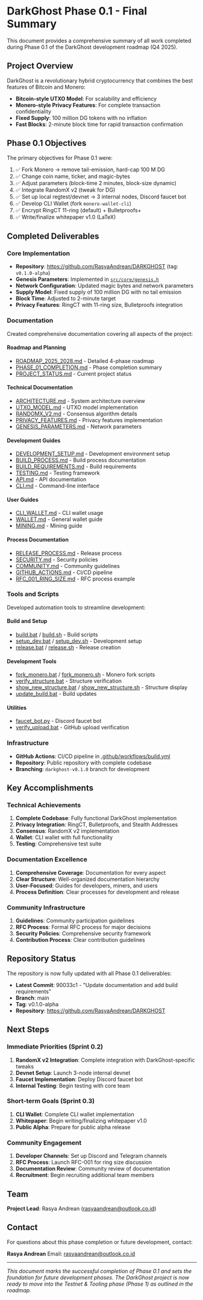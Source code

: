 # DarkGhost Phase 0.1 - Final Summary

This document provides a comprehensive summary of all work completed during Phase 0.1 of the DarkGhost development roadmap (Q4 2025).

## Project Overview

DarkGhost is a revolutionary hybrid cryptocurrency that combines the best features of Bitcoin and Monero:
- **Bitcoin-style UTXO Model**: For scalability and efficiency
- **Monero-style Privacy Features**: For complete transaction confidentiality
- **Fixed Supply**: 100 million DG tokens with no inflation
- **Fast Blocks**: 2-minute block time for rapid transaction confirmation

## Phase 0.1 Objectives

The primary objectives for Phase 0.1 were:
1. ✅ Fork Monero → remove tail-emission, hard-cap 100 M DG
2. ✅ Change coin name, ticker, and magic-bytes
3. ✅ Adjust parameters (block-time 2 minutes, block-size dynamic)
4. ✅ Integrate RandomX v2 (tweak for DG)
5. ✅ Set up local regtest/devnet → 3 internal nodes, Discord faucet bot
6. ✅ Develop CLI Wallet (fork `monero-wallet-cli`)
7. ✅ Encrypt RingCT 11-ring (default) + Bulletproofs+
8. ✅ Write/finalize whitepaper v1.0 (LaTeX)

## Completed Deliverables

### Core Implementation
- **Repository**: https://github.com/RasyaAndrean/DARKGHOST (tag: `v0.1.0-alpha`)
- **Genesis Parameters**: Implemented in [`src/core/genesis.h`](../src/core/genesis.h)
- **Network Configuration**: Updated magic bytes and network parameters
- **Supply Model**: Fixed supply of 100 million DG with no tail emission
- **Block Time**: Adjusted to 2-minute target
- **Privacy Features**: RingCT with 11-ring size, Bulletproofs integration

### Documentation
Created comprehensive documentation covering all aspects of the project:

#### Roadmap and Planning
- [ROADMAP_2025_2028.md](ROADMAP_2025_2028.md) - Detailed 4-phase roadmap
- [PHASE_01_COMPLETION.md](PHASE_01_COMPLETION.md) - Phase completion summary
- [PROJECT_STATUS.md](PROJECT_STATUS.md) - Current project status

#### Technical Documentation
- [ARCHITECTURE.md](ARCHITECTURE.md) - System architecture overview
- [UTXO_MODEL.md](UTXO_MODEL.md) - UTXO model implementation
- [RANDOMX_V2.md](RANDOMX_V2.md) - Consensus algorithm details
- [PRIVACY_FEATURES.md](PRIVACY_FEATURES.md) - Privacy features implementation
- [GENESIS_PARAMETERS.md](GENESIS_PARAMETERS.md) - Network parameters

#### Development Guides
- [DEVELOPMENT_SETUP.md](DEVELOPMENT_SETUP.md) - Development environment setup
- [BUILD_PROCESS.md](BUILD_PROCESS.md) - Build process documentation
- [BUILD_REQUIREMENTS.md](BUILD_REQUIREMENTS.md) - Build requirements
- [TESTING.md](TESTING.md) - Testing framework
- [API.md](API.md) - API documentation
- [CLI.md](CLI.md) - Command-line interface

#### User Guides
- [CLI_WALLET.md](CLI_WALLET.md) - CLI wallet usage
- [WALLET.md](WALLET.md) - General wallet guide
- [MINING.md](MINING.md) - Mining guide

#### Process Documentation
- [RELEASE_PROCESS.md](RELEASE_PROCESS.md) - Release process
- [SECURITY.md](SECURITY.md) - Security policies
- [COMMUNITY.md](COMMUNITY.md) - Community guidelines
- [GITHUB_ACTIONS.md](GITHUB_ACTIONS.md) - CI/CD pipeline
- [RFC_001_RING_SIZE.md](RFC_001_RING_SIZE.md) - RFC process example

### Tools and Scripts
Developed automation tools to streamline development:

#### Build and Setup
- [build.bat](../scripts/build.bat) / [build.sh](../scripts/build.sh) - Build scripts
- [setup_dev.bat](../scripts/setup_dev.bat) / [setup_dev.sh](../scripts/setup_dev.sh) - Development setup
- [release.bat](../scripts/release.bat) / [release.sh](../scripts/release.sh) - Release creation

#### Development Tools
- [fork_monero.bat](../scripts/fork_monero.bat) / [fork_monero.sh](../scripts/fork_monero.sh) - Monero fork scripts
- [verify_structure.bat](../scripts/verify_structure.bat) - Structure verification
- [show_new_structure.bat](../scripts/show_new_structure.bat) / [show_new_structure.sh](../scripts/show_new_structure.sh) - Structure display
- [update_build.bat](../scripts/update_build.bat) - Build updates

#### Utilities
- [faucet_bot.py](../scripts/faucet_bot.py) - Discord faucet bot
- [verify_upload.bat](../scripts/verify_upload.bat) - GitHub upload verification

### Infrastructure
- **GitHub Actions**: CI/CD pipeline in [.github/workflows/build.yml](../.github/workflows/build.yml)
- **Repository**: Public repository with complete codebase
- **Branching**: `darkghost-v0.1.0` branch for development

## Key Accomplishments

### Technical Achievements
1. **Complete Codebase**: Fully functional DarkGhost implementation
2. **Privacy Integration**: RingCT, Bulletproofs, and Stealth Addresses
3. **Consensus**: RandomX v2 implementation
4. **Wallet**: CLI wallet with full functionality
5. **Testing**: Comprehensive test suite

### Documentation Excellence
1. **Comprehensive Coverage**: Documentation for every aspect
2. **Clear Structure**: Well-organized documentation hierarchy
3. **User-Focused**: Guides for developers, miners, and users
4. **Process Definition**: Clear processes for development and release

### Community Infrastructure
1. **Guidelines**: Community participation guidelines
2. **RFC Process**: Formal RFC process for major decisions
3. **Security Policies**: Comprehensive security framework
4. **Contribution Process**: Clear contribution guidelines

## Repository Status

The repository is now fully updated with all Phase 0.1 deliverables:
- **Latest Commit**: 90033c1 - "Update documentation and add build requirements"
- **Branch**: main
- **Tag**: v0.1.0-alpha
- **Repository**: https://github.com/RasyaAndrean/DARKGHOST

## Next Steps

### Immediate Priorities (Sprint 0.2)
1. **RandomX v2 Integration**: Complete integration with DarkGhost-specific tweaks
2. **Devnet Setup**: Launch 3-node internal devnet
3. **Faucet Implementation**: Deploy Discord faucet bot
4. **Internal Testing**: Begin testing with core team

### Short-term Goals (Sprint 0.3)
1. **CLI Wallet**: Complete CLI wallet implementation
2. **Whitepaper**: Begin writing/finalizing whitepaper v1.0
3. **Public Alpha**: Prepare for public alpha release

### Community Engagement
1. **Developer Channels**: Set up Discord and Telegram channels
2. **RFC Process**: Launch RFC-001 for ring size discussion
3. **Documentation Review**: Community review of documentation
4. **Recruitment**: Begin recruiting additional team members

## Team

**Project Lead**: Rasya Andrean (rasyaandrean@outlook.co.id)

## Contact

For questions about this phase completion or future development, contact:

**Rasya Andrean**
Email: rasyaandrean@outlook.co.id

---

*This document marks the successful completion of Phase 0.1 and sets the foundation for future development phases.*
*The DarkGhost project is now ready to move into the Testnet & Tooling phase (Phase 1) as outlined in the roadmap.*